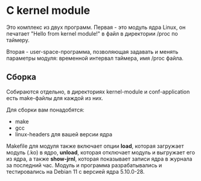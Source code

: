# C kernel module
Это комплекс из двух программ. 
Первая - это модуль ядра Linux, он печатает "Hello from kernel module!" в файл в директории /proc по таймеру.

Вторая - user-space-программа, позволяющая задавать и менять параметры модуля: временной интервал таймера, имя /proc файла.

## Сборка
Собираются отдельно, в директориях kernel-module и conf-application есть make-файлы для каждой из них.

Для сборки вам понадобятся:
- make
- gcc
- linux-headers для вашей версии ядра

Makefile для модуля также включает опции **load**, которая загружает модуль (.ko) в ядро, **unload**, которая отключает модуль и выгружает его из ядра, а также **show-jrnl**, которая показывает записи ядра в журнала за последний час.
Модуль и программа разрабатывались и тестировались на Debian 11 с версией ядра 5.10.0-28.
